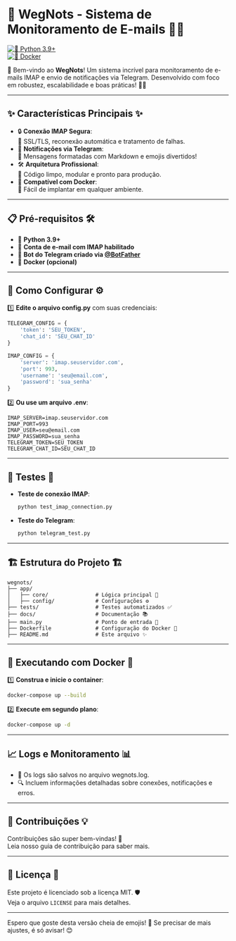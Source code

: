 # 🌟 **WegNots - Sistema de Monitoramento de E-mails** 📧🚀

[![🐍 Python 3.9+](https://img.shields.io/badge/python-3.9+-blue.svg)](https://www.python.org/downloads/)  
[![🐳 Docker](https://img.shields.io/badge/docker-supported-brightgreen.svg)](https://www.docker.com/)

🎉 Bem-vindo ao **WegNots**! Um sistema incrível para monitoramento de e-mails IMAP e envio de notificações via Telegram. Desenvolvido com foco em robustez, escalabilidade e boas práticas! 💪✨

---

## ✨ **Características Principais** ✨

- 🔒 **Conexão IMAP Segura**:  
  🔑 SSL/TLS, reconexão automática e tratamento de falhas.  
- 📲 **Notificações via Telegram**:  
  📝 Mensagens formatadas com Markdown e emojis divertidos!  
- 🛠 **Arquitetura Profissional**:  
  🧹 Código limpo, modular e pronto para produção.  
- 🐳 **Compatível com Docker**:  
  🚀 Fácil de implantar em qualquer ambiente.  

---

## 📋 **Pré-requisitos** 🛠

- 🐍 **Python 3.9+**  
- 📧 **Conta de e-mail com IMAP habilitado**  
- 🤖 **Bot do Telegram criado via [@BotFather](https://t.me/BotFather)**  
- 🐳 **Docker (opcional)**  

---

## 🚀 **Como Configurar** ⚙️

1️⃣ **Edite o arquivo config.py** com suas credenciais:  
```python
TELEGRAM_CONFIG = {
    'token': 'SEU_TOKEN',
    'chat_id': 'SEU_CHAT_ID'
}

IMAP_CONFIG = {
    'server': 'imap.seuservidor.com',
    'port': 993,
    'username': 'seu@email.com',
    'password': 'sua_senha'
}
```

2️⃣ **Ou use um arquivo .env**:  
```
IMAP_SERVER=imap.seuservidor.com
IMAP_PORT=993
IMAP_USER=seu@email.com
IMAP_PASSWORD=sua_senha
TELEGRAM_TOKEN=SEU_TOKEN
TELEGRAM_CHAT_ID=SEU_CHAT_ID
```

---

## 🧪 **Testes** 🧪

- **Teste de conexão IMAP**:  
  ```bash
  python test_imap_connection.py
  ```
- **Teste do Telegram**:  
  ```bash
  python telegram_test.py
  ```

---

## 🏗 **Estrutura do Projeto** 🏗

```
wegnots/
├── app/
│   ├── core/               # Lógica principal 🧠
│   ├── config/             # Configurações ⚙️
├── tests/                  # Testes automatizados ✅
├── docs/                   # Documentação 📚
├── main.py                 # Ponto de entrada 🚀
├── Dockerfile              # Configuração do Docker 🐳
├── README.md               # Este arquivo ✨
```

---

## 🐳 **Executando com Docker** 🐳

1️⃣ **Construa e inicie o container**:  
```bash
docker-compose up --build
```

2️⃣ **Execute em segundo plano**:  
```bash
docker-compose up -d
```

---

## 📈 **Logs e Monitoramento** 📊

- 📂 Os logs são salvos no arquivo wegnots.log.  
- 🔍 Incluem informações detalhadas sobre conexões, notificações e erros.  

---

## 🤝 **Contribuições** 💡

Contribuições são super bem-vindas! 🌟  
Leia nosso guia de contribuição para saber mais.  

---

## 📝 **Licença** 📜

Este projeto é licenciado sob a licença MIT. 🛡️  
Veja o arquivo `LICENSE` para mais detalhes.  

---

Espero que goste desta versão cheia de emojis! 🌟 Se precisar de mais ajustes, é só avisar! 😊

